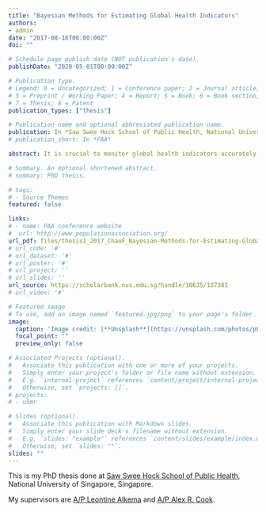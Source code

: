 ```yaml
---
title: "Bayesian Methods for Estimating Global Health Indicators"
authors:
- admin
date: "2017-08-16T00:00:00Z"
doi: ""

# Schedule page publish date (NOT publication's date).
publishDate: "2020-05-01T00:00:00Z"

# Publication type.
# Legend: 0 = Uncategorized; 1 = Conference paper; 2 = Journal article;
# 3 = Preprint / Working Paper; 4 = Report; 5 = Book; 6 = Book section;
# 7 = Thesis; 8 = Patent
publication_types: ["thesis"]

# Publication name and optional abbreviated publication name.
publication: In *Saw Swee Hock School of Public Health, National University of Singapore*
# publication_short: In *PAA*

abstract: It is crucial to monitor global health indicators accurately in order to optimize resource allocation. This is especially so in developing countries where the improvement of these health indicators are most needed. However, estimating and validating these indicators are fraught with challenges, one of which being the paucity of accurate data. The Bayesian modeling approach implemented in this thesis provides more objective, data-driven insights into estimation of global health indicators. We provide a set of important analyses and fill the previous research void on selected indicators. We take account of the data quality that varies across different sources as well as infer the levels and trends of indicators in countries and periods with limited data by data-rich country-years. The resulting estimates provide new insights into child and maternal mortality and the sex ratio at birth globally. The methods and results can be used by international agencies for policy making.

# Summary. An optional shortened abstract.
# summary: PhD thesis.

# tags:
# - Source Themes
featured: false

links:
# - name: PAA conference website
#  url: http://www.populationassociation.org/
url_pdf: files/thesis1_2017_ChaoF_Bayesian-Methods-for-Estimating-Global-Health-Indicators.pdf
# url_code: '#'
# url_dataset: '#'
# url_poster: '#'
# url_project: ''
# url_slides: ''
url_source: https://scholarbank.nus.edu.sg/handle/10635/137381
# url_video: '#'

# Featured image
# To use, add an image named `featured.jpg/png` to your page's folder. 
image:
  caption: 'Image credit: [**Unsplash**](https://unsplash.com/photos/pLCdAaMFLTE)'
  focal_point: ""
  preview_only: false

# Associated Projects (optional).
#   Associate this publication with one or more of your projects.
#   Simply enter your project's folder or file name without extension.
#   E.g. `internal-project` references `content/project/internal-project/index.md`.
#   Otherwise, set `projects: []`.
# projects:
# - u5mr

# Slides (optional).
#   Associate this publication with Markdown slides.
#   Simply enter your slide deck's filename without extension.
#   E.g. `slides: "example"` references `content/slides/example/index.md`.
#   Otherwise, set `slides: ""`.
slides: ""
---
```

<div data-badge-details="right" data-badge-type="medium-donut" data-handle="10635/137381" data-hide-no-mentions="true" class="altmetric-embed"></div>

This is my PhD thesis done at [Saw Swee Hock School of Public Health](https://sph.nus.edu.sg/), National University of Singapore, Singapore.

My supervisors are [A/P Leontine Alkema](http://people.umass.edu/lalkema) and [A/P Alex R. Cook](http://blog.nus.edu.sg/alexcook/).
